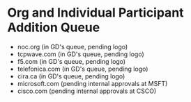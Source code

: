 # Org and Individual Participant Addition Queue
- noc.org (in GD's queue, pending logo)
- tcpwave.com (in GD's queue, pending logo)
- f5.com (in GD's queue, pending logo)
- telefonica.com (in GD's queue, pending logo)
- cira.ca (in GD's queue, pending logo)
- microsoft.com (pending internal approvals at MSFT)
- cisco.com (pending internal approvals at CSCO)
